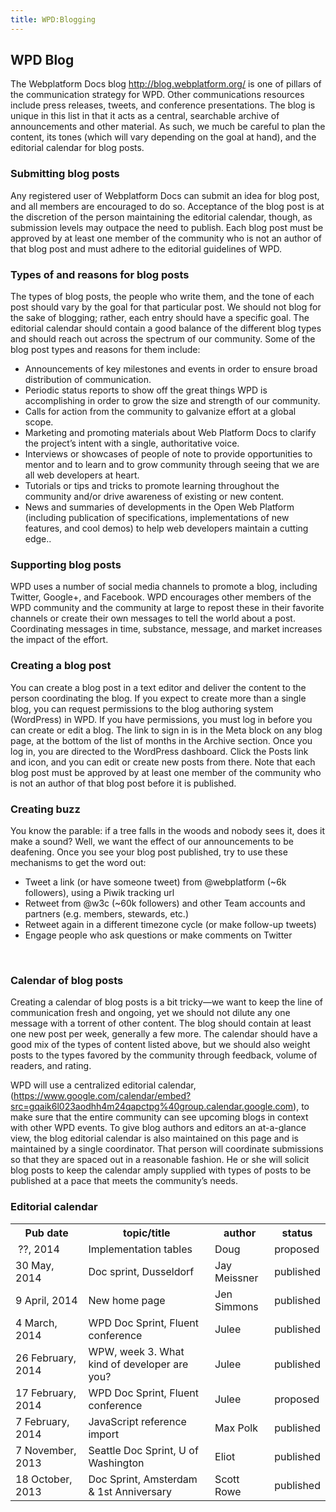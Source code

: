 ```yaml
---
title: WPD:Blogging
---
```

<h2><span class="mw-headline" id="WPD_Blog">WPD Blog</span></h2>
<p>The Webplatform Docs blog <a rel="nofollow" class="external free" href="http://blog.webplatform.org/">http://blog.webplatform.org/</a> is one of pillars of the communication strategy for WPD. Other communications resources include press releases, tweets, and conference presentations. The blog is unique in this list in that it acts as a central, searchable archive of announcements and other material. As such, we much be careful to plan the content, its tones (which will vary depending on the goal at hand), and the editorial calendar for blog posts.
</p>
<h3><span class="mw-headline" id="Submitting_blog_posts">Submitting blog posts</span></h3>
<p>Any registered user of Webplatform Docs can submit an idea for blog post, and all members are encouraged to do so. Acceptance of the blog post is at the discretion of the person maintaining the editorial calendar, though, as submission levels may outpace the need to publish. Each blog post must be approved by at least one member of the community who is not an author of that blog post and must adhere to the editorial guidelines of WPD.
</p>
<h3><span class="mw-headline" id="Types_of_and_reasons_for_blog_posts">Types of and reasons for blog posts</span></h3>
<p>The types of blog posts, the people who write them, and the tone of each post should vary by the goal for that particular post. We should not blog for the sake of blogging; rather, each entry should have a specific goal. The editorial calendar should contain a good balance of the different blog types and should reach out across the spectrum of our community. Some of the blog post types and reasons for them include:
</p>
<ul><li>Announcements of key milestones and events in order to ensure broad distribution of communication.</li>
<li>Periodic status reports to show off the great things WPD is accomplishing in order to grow the size and strength of our community.</li>
<li>Calls for action from the community to galvanize effort at a global scope.</li>
<li>Marketing and promoting materials about Web Platform Docs to clarify the project’s intent with a single, authoritative voice.</li>
<li>Interviews or showcases of people of note to provide opportunities to mentor and to learn and to grow community through seeing that we are all web developers at heart.</li>
<li>Tutorials or tips and tricks to promote learning throughout the community and/or drive awareness of existing or new content.</li>
<li>News and summaries of developments in the Open Web Platform (including publication of specifications, implementations of new features, and cool demos) to help web developers maintain a cutting edge..</li></ul>
<h3><span class="mw-headline" id="Supporting_blog_posts">Supporting blog posts</span></h3>
<p>WPD uses a number of social media channels to promote a blog, including Twitter, Google+, and Facebook. WPD encourages other members of the WPD community and the community at large to repost these in their favorite channels or create their own messages to tell the world about a post. Coordinating messages in time, substance, message, and market increases the impact of the effort.
</p>
<h3><span class="mw-headline" id="Creating_a_blog_post">Creating a blog post</span></h3>
<p>You can create a blog post in a text editor and deliver the content to the person coordinating the blog. If you expect to create more than a single blog, you can request permissions to the blog authoring system (WordPress) in WPD. If you have permissions, you must log in before you can create or edit a blog. The link to sign in is in the Meta block on any blog page, at the bottom of the list of months in the Archive section. Once you log in, you are directed to the WordPress dashboard. Click the Posts link and icon, and you can edit or create new posts from there. Note that each blog post must be approved by at least one member of the community who is not an author of that blog post before it is published.
</p>
<h3><span class="mw-headline" id="Creating_buzz">Creating buzz</span></h3>
<p>You know the parable: if a tree falls in the woods and nobody sees it, does it make a sound? Well, we want the effect of our announcements to be deafening. Once you see your blog post published, try to use these mechanisms to get the word out:
</p>
<ul><li>Tweet a link (or have someone tweet) from @webplatform (~6k followers), using a Piwik tracking url </li>
<li>Retweet from @w3c (~60k followers) and other Team accounts and partners (e.g. members, stewards, etc.) </li>
<li>Retweet again in a different timezone cycle (or make follow-up tweets) </li>
<li>Engage people who ask questions or make comments on Twitter </li></ul>
<p><br />
</p>
<h3><span class="mw-headline" id="Calendar_of_blog_posts">Calendar of blog posts</span></h3>
<p>Creating a calendar of blog posts is a bit tricky—we want to keep the line of communication fresh and ongoing, yet we should not dilute any one message with a torrent of other content. The blog should contain at least one new post per week, generally a few more. The calendar should have a good mix of the types of content listed above, but we should also weight posts to the types favored by the community through feedback, volume of readers, and rating.
</p><p>WPD will use a centralized editorial calendar, (<a rel="nofollow" class="external free" href="https://www.google.com/calendar/embed?src=gqaik6l023aodhh4m24qapctpg%40group.calendar.google.com">https://www.google.com/calendar/embed?src=gqaik6l023aodhh4m24qapctpg%40group.calendar.google.com</a>), to make sure that the entire community can see upcoming blogs in context with other WPD events. To give blog authors and editors an at-a-glance view, the blog editorial calendar is also maintained on this page and is maintained by a single coordinator. That person will coordinate submissions so that they are spaced out in a reasonable fashion. He or she will solicit blog posts to keep the calendar amply supplied with types of posts to be published at a pace that meets the community’s needs.
</p>
<h3><span class="mw-headline" id="Editorial_calendar">Editorial calendar</span></h3>
<table class="wikitable sortable">
<tr>
<th> Pub date
</th>
<th> topic/title
</th>
<th> author
</th>
<th> status
</th></tr>
<tr>
<td>&#160;??, 2014
</td>
<td> Implementation tables
</td>
<td> Doug
</td>
<td> proposed
</td></tr>
<tr>
<td> 30 May, 2014
</td>
<td> Doc sprint, Dusseldorf
</td>
<td> Jay Meissner
</td>
<td> published
</td></tr>
<tr>
<td> 9 April, 2014
</td>
<td> New home page
</td>
<td> Jen Simmons
</td>
<td> published
</td></tr>
<tr>
<td> 4 March, 2014
</td>
<td> WPD Doc Sprint, Fluent conference
</td>
<td> Julee
</td>
<td> published
</td></tr>
<tr>
<td> 26 February, 2014
</td>
<td> WPW, week 3. What kind of developer are you?
</td>
<td> Julee
</td>
<td> published
</td></tr>
<tr>
<td> 17 February, 2014
</td>
<td> WPD Doc Sprint, Fluent conference
</td>
<td> Julee
</td>
<td> proposed
</td></tr>
<tr>
<td> 7 February, 2014
</td>
<td> JavaScript reference import
</td>
<td> Max Polk
</td>
<td> published
</td></tr>
<tr>
<td> 7 November, 2013
</td>
<td> Seattle Doc Sprint, U of Washington
</td>
<td> Eliot
</td>
<td> published
</td></tr>
<tr>
<td> 18 October, 2013
</td>
<td> Doc Sprint, Amsterdam &amp; 1st Anniversary
</td>
<td> Scott Rowe
</td>
<td> published
</td></tr></table>

<!-- Saved in parser cache with key wpwiki:pcache:idhash:14813-0!*!*!!*!*!*!esi=1 and timestamp 20150731184953 and revision id 61976
 -->

